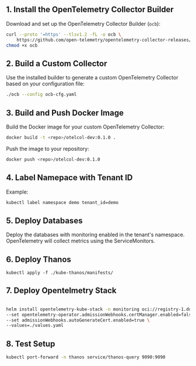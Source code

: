 ## 1. Install the OpenTelemetry Collector Builder

Download and set up the OpenTelemetry Collector Builder (`ocb`):

```bash
curl --proto '=https' --tlsv1.2 -fL -o ocb \
    https://github.com/open-telemetry/opentelemetry-collector-releases/releases/download/cmd%2Fbuilder%2Fv0.122.1/ocb_0.122.1_linux_amd64
chmod +x ocb
```

## 2. Build a Custom Collector

Use the installed builder to generate a custom OpenTelemetry Collector based on your configuration file:

```bash
./ocb --config ocb-cfg.yaml
```

## 3. Build and Push Docker Image

Build the Docker image for your custom OpenTelemetry Collector:

```bash
docker build -t <repo>/otelcol-dev:0.1.0 .
```

Push the image to your repository:

```bash
docker push <repo>/otelcol-dev:0.1.0
```

## 4. Label Namepace with Tenant ID

Example:

```bash
kubectl label namespace demo tenant_id=demo
```


## 5. Deploy Databases

Deploy the databases with monitoring enabled in the tenant's namespace. OpenTelemetry will collect metrics using the ServiceMonitors.


## 6. Deploy Thanos

```
kubectl apply -f ./kube-thanos/manifests/

```

## 7. Deploy Opentelmetry Stack

```bash

helm install opentelemetry-kube-stack -n monitoring oci://registry-1.docker.io/hmsayem/opentelemetry-kube-stack \
--set opentelemetry-operator.admissionWebhooks.certManager.enabled=false \
--set admissionWebhooks.autoGenerateCert.enabled=true \
--values=./values.yaml
```
  

## 8. Test Setup

```bash
kubectl port-forward -n thanos service/thanos-query 9090:9090
```